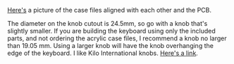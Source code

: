 [Here's](https://imgur.com/IlVzJfS) a picture of the case files aligned with each other and the PCB.

The diameter on the knob cutout is 24.5mm, so go with a knob that's slightly smaller.  If you are building the keyboard using only the included parts, and not ordering the acrylic case files, I recommend a knob no larger than 19.05 mm.  Using a larger knob will have the knob overhanging the edge of the keyboard.  I like Kilo International knobs.  [Here's a link](https://www.digikey.com/products/en/hardware-fasteners-accessories/knobs/568?FV=73%7C15346%2C-8%7C568&quantity=0&ColumnSort=0&page=1&k=kilo+international&pageSize=25&pkeyword=kilo+international).
